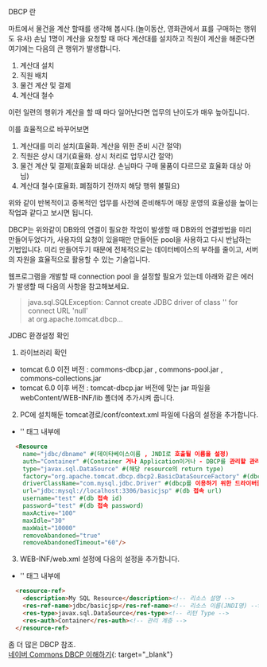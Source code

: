 
DBCP 란

마트에서 물건을 계산 할때를 생각해 봅시다.(놀이동산, 영화관에서 표를 구매하는 행위도 유사)
손님 1명이 계산을 요청할 때 마다 계산대를 설치하고 직원이 계산을 해준다면
여기에는 다음의 큰 행위가 발생합니다.

1. 계산대 설치
2. 직원 배치
3. 물건 계산 및 결제
4. 계산대 철수

이런 일련의 행위가 계산을 할 때 마다 일어난다면 업무의 난이도가 매우 높아집니다.

이를 효율적으로 바꾸어보면 
1. 계산대를 미리 설치(효율화. 계산을 위한 준비 시간 절약)
2. 직원은 상시 대기(효율화. 상시 처리로 업무시간 절약)
3. 물건 계산 및 결제(효율화 비대상. 손님마다 구매 물품이 다르므로 효율화 대상 아님)
4. 계산대 철수(효율화. 폐점하기 전까지 해당 행위 불필요)

위와 같이 반복적이고 중복적인 업무를 사전에 준비해두어 매장 운영의 효율성을 높이는 작업과 같다고 보시면 됩니다.

DBCP는 위와같이 DB와의 연결이 필요한 작업이 발생할 때
DB와의 연결방법을 미리 만들어두었다가, 사용자의 요청이 있을때만 만들어둔 pool을 사용하고 다시 반납하는 기법입니다.
미리 만들어두기 때문에 전체적으로는 데이터베이스의 부하를 줄이고, 서버의 자원을 효율적으로 활용할 수 있는 기술입니다.


웹프로그램을 개발할 때 connection pool 을 설정할 필요가 있는데
아래와 같은 에러가 발생할 때 다음의 사항을 참고해보세요.


> java.sql.SQLException: Cannot create JDBC driver of class '' for connect URL 'null'  
> at org.apache.tomcat.dbcp...


JDBC 환경설정 확인

1. 라이브러리 확인
  - tomcat 6.0 이전 버전 : commons-dbcp.jar , commons-pool.jar , commons-collections.jar
  - tomcat 6.0 이후 버전 : tomcat-dbcp.jar
  버전에 맞는 jar 파일을 webContent/WEB-INF/lib 폴더에 추가시켜 줍니다.
  
2. PC에 설치해둔 tomcat경로/conf/context.xml 파일에 다음의 설정을 추가합니다.
  - '<context></context>' 태그 내부에
  ```html
	<Resource 
	  name="jdbc/dbname" #(데이타베이스이름 , JNDI로 호출될 이름을 설정) 
	  auth="Container" #(Container 거나 Application이거나 - DBCP를 관리할 관리자) 
	  type="javax.sql.DataSource" #(해당 resource의 return type) 
	  factory="org.apache.tomcat.dbcp.dbcp2.BasicDataSourceFactory" #(dbcp를 유용하는 관리 클래스) 
	  driverClassName="com.mysql.jdbc.Driver" #(dbcp를 이용하기 위한 드라이버클래스) 
	  url="jdbc:mysql://localhost:3306/basicjsp" #(db 접속 url) 
	  username="test" #(db 접속 id) 
	  password="test" #(db 접속 password) 
	  maxActive="100"  
	  maxIdle="30" 
	  maxWait="10000" 
	  removeAbandoned="true" 
	  removeAbandonedTimeout="60"/> 
  ```

3. WEB-INF/web.xml 설정에 다음의 설정을 추가합니다.
  - '<web-app></web-app>' 태그 내부에
  ```html
	<resource-ref>
	  <description>My SQL Resource</description><!-- 리소스 설명 -->
	  <res-ref-name>jdbc/basicjsp</res-ref-name><!-- 리소스 이름(JNDI명) -->
	  <res-type>javax.sql.DataSource</res-type><!-- 리턴 Type -->
	  <res-auth>Container</res-auth><!-- 관리 계층 -->
	</resource-ref>
  ```


좀 더 많은 DBCP 참조.  
[네이버 Commons DBCP 이해하기](https://d2.naver.com/helloworld/5102792){: target="_blank"}





